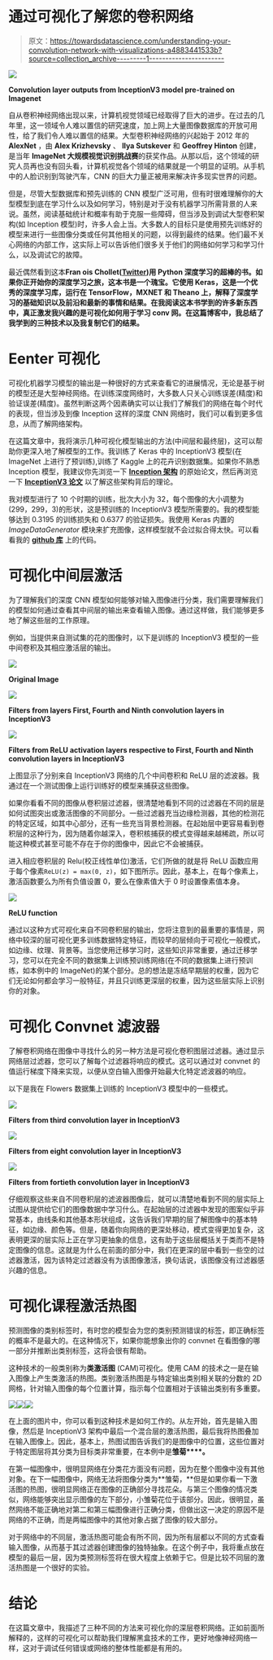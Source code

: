 # 通过可视化了解您的卷积网络

> 原文：<https://towardsdatascience.com/understanding-your-convolution-network-with-visualizations-a4883441533b?source=collection_archive---------1----------------------->

![](img/a0fd90e09d848bb978749a907851a269.png)

**Convolution layer outputs from InceptionV3 model pre-trained on Imagenet**

自从卷积神经网络出现以来，计算机视觉领域已经取得了巨大的进步。在过去的几年里，这一领域令人难以置信的研究速度，加上网上大量图像数据库的开放可用性，给了我们令人难以置信的结果。大型卷积神经网络的兴起始于 2012 年的 **AlexNet** ，由 **Alex Krizhevsky** 、 **Ilya Sutskever** 和 **Geoffrey Hinton** 创建，是当年 **ImageNet 大规模视觉识别挑战赛**的获奖作品。从那以后，这个领域的研究人员再也没有回头看，计算机视觉各个领域的结果就是一个明显的证明。从手机中的人脸识别到驾驶汽车，CNN 的巨大力量正被用来解决许多现实世界的问题。

但是，尽管大型数据库和预先训练的 CNN 模型广泛可用，但有时很难理解你的大型模型到底在学习什么以及如何学习，特别是对于没有机器学习所需背景的人来说。虽然，阅读基础统计和概率有助于克服一些障碍，但当涉及到调试大型卷积架构(如 Inception 模型)时，许多人会上当。大多数人的目标只是使用预先训练好的模型来进行一些图像分类或任何其他相关的问题，以得到最终的结果。他们最不关心网络的内部工作，这实际上可以告诉他们很多关于他们的网络如何学习和学习什么，以及调试它的故障。

最近偶然看到这本**Fran ois Chollet([Twitter](https://twitter.com/fchollet))**用 Python** 深度学习的超棒的书。如果你正开始你的深度学习之旅，这本书是一个瑰宝。它使用 Keras，这是一个优秀的深度学习库，运行在 TensorFlow，MXNET 和 Theano 上，解释了深度学习的基础知识以及前沿和最新的事情和结果。在我阅读这本书学到的许多新东西中，真正激发我兴趣的是可视化如何用于学习 conv 网。在这篇博客中，我总结了我学到的三种技术以及我复制它们的结果。**

# Eenter 可视化

可视化机器学习模型的输出是一种很好的方式来查看它的进展情况，无论是基于树的模型还是大型神经网络。在训练深度网络时，大多数人只关心训练误差(精度)和验证误差(精度)。虽然判断这两个因素确实可以让我们了解我们的网络在每个时代的表现，但当涉及到像 Inception 这样的深度 CNN 网络时，我们可以看到更多信息，从而了解网络架构。

在这篇文章中，我将演示几种可视化模型输出的方法(中间层和最终层)，这可以帮助你更深入地了解模型的工作。我训练了 Keras 中的 InceptionV3 模型(在 ImageNet 上进行了预训练),训练了 Kaggle 上的花卉识别数据集。如果你不熟悉 Inception 模型，我建议你先浏览一下 [**Inception 架构**](https://arxiv.org/pdf/1409.4842.pdf) 的原始论文，然后再浏览一下 [**InceptionV3 论文**](https://arxiv.org/pdf/1512.00567.pdf) 以了解这些架构背后的理论。

我对模型进行了 10 个时期的训练，批次大小为 32，每个图像的大小调整为(299，299，3)的形状，这是预训练的 InceptionV3 模型所需要的。我的模型能够达到 0.3195 的训练损失和 0.6377 的验证损失。我使用 Keras 内置的 *ImageDataGenerator* 模块来扩充图像，这样模型就不会过拟合得太快。可以看看我的 [**github 库**](https://github.com/anktplwl91/visualizing_convnets) 上的代码。

# 可视化中间层激活

为了理解我们的深度 CNN 模型如何能够对输入图像进行分类，我们需要理解我们的模型如何通过查看其中间层的输出来查看输入图像。通过这样做，我们能够更多地了解这些层的工作原理。

例如，当提供来自测试集的花的图像时，以下是训练的 InceptionV3 模型的一些中间卷积及其相应激活层的输出。

![](img/97a76a6f39d5a7e24f425d966c17daeb.png)

**Original Image**

![](img/fbb3ea67607573fa05e1b5c6f13d80a9.png)

**Filters from layers First, Fourth and Ninth convolution layers in InceptionV3**

![](img/cfe2d2e71eb666cc500842200659ac1e.png)

**Filters from ReLU activation layers respective to First, Fourth and Ninth convolution layers in InceptionV3**

上图显示了分别来自 InceptionV3 网络的几个中间卷积和 ReLU 层的滤波器。我通过在一个测试图像上运行训练好的模型来捕获这些图像。

如果你看看不同的图像从卷积层过滤器，很清楚地看到不同的过滤器在不同的层是如何试图突出或激活图像的不同部分。一些过滤器充当边缘检测器，其他的检测花的特定区域，如其中心部分，还有一些充当背景检测器。在起始层中更容易看到卷积层的这种行为，因为随着你越深入，卷积核捕获的模式变得越来越稀疏，所以可能这种模式甚至可能不存在于你的图像中，因此它不会被捕获。

进入相应卷积层的 Relu(校正线性单位)激活，它们所做的就是将 ReLU 函数应用于每个像素`ReLU(z) = max(0, z)`，如下图所示。因此，基本上，在每个像素上，激活函数要么为所有负值设置 0，要么在像素值大于 0 时设置像素值本身。

![](img/61feb87faaae38518f47d08b8658e26c.png)

**ReLU function**

通过以这种方式可视化来自不同卷积层的输出，您将注意到的最重要的事情是，网络中较深的层可视化更多训练数据特定特征，而较早的层倾向于可视化一般模式，如边缘、纹理、背景等。当您使用迁移学习时，这些知识非常重要，通过迁移学习，您可以在完全不同的数据集上训练预训练网络(在不同的数据集上进行预训练，如本例中的 ImageNet)的某个部分。总的想法是冻结早期层的权重，因为它们无论如何都会学习一般特征，并且只训练更深层的权重，因为这些层实际上识别你的对象。

# 可视化 Convnet 滤波器

了解卷积网络在图像中寻找什么的另一种方法是可视化卷积图层过滤器。通过显示网络层过滤器，您可以了解每个过滤器将响应的模式。这可以通过对 convnet 的值运行梯度下降来实现，以便从空白输入图像开始最大化特定滤波器的响应。

以下是我在 Flowers 数据集上训练的 InceptionV3 模型中的一些模式。

![](img/14064552e38f8aef907515fa22f1d41e.png)

**Filters from third convolution layer in InceptionV3**

![](img/65088a3c0e11b5957985f6f7f5ef4e0a.png)

**Filters from eight convolution layer in InceptionV3**

![](img/6f321e1f83a398828bc22fb080a0672d.png)

**Filters from fortieth convolution layer in InceptionV3**

仔细观察这些来自不同卷积层的滤波器图像后，就可以清楚地看到不同的层实际上试图从提供给它们的图像数据中学习什么。在起始层的过滤器中发现的图案似乎非常基本，由线条和其他基本形状组成，这告诉我们早期的层了解图像中的基本特征，如边缘、颜色等。但是，随着你向网络的更深处移动，模式变得更加复杂，这表明更深的层实际上正在学习更抽象的信息，这有助于这些层概括关于类而不是特定图像的信息。这就是为什么在前面的部分中，我们在更深的层中看到一些空的过滤器激活，因为该特定过滤器没有为该图像激活，换句话说，该图像没有过滤器感兴趣的信息。

# 可视化课程激活热图

预测图像的类别标签时，有时您的模型会为您的类别预测错误的标签，即正确标签的概率不是最大的。在这种情况下，如果你能想象出你的 convnet 在看图像的哪一部分并推断出类别标签，这将会很有帮助。

这种技术的一般类别称为**类激活图** (CAM)可视化。使用 CAM 的技术之一是在输入图像上产生类激活的热图。类别激活热图是与特定输出类别相关联的分数的 2D 网格，针对输入图像的每个位置计算，指示每个位置相对于该输出类别有多重要。

![](img/698ece9eec991ce98a800276a17dacee.png)![](img/ee05e176f7b3f90e2c62273cbd357b76.png)![](img/0ce6d5f7e763796458d1612fc098f921.png)

在上面的图片中，你可以看到这种技术是如何工作的。从左开始，首先是输入图像，然后是 InceptionV3 架构中最后一个混合层的激活热图，最后我将热图叠加在输入图像上。因此，基本上，热图试图告诉我们的是图像中的位置，这些位置对于特定图层将其分类为目标类非常重要，在本例中是**雏菊****。**

在第一幅图像中，很明显网络在分类花方面没有问题，因为在整个图像中没有其他对象。在下一幅图像中，网络无法将图像分类为**雏菊，**但是如果你看一下激活图的热图，很明显网络正在图像的正确部分寻找花朵。与第三个图像的情况类似，网络能够突出显示图像的左下部分，小雏菊花位于该部分。因此，很明显，虽然网络不能正确地对第二和第三幅图像进行正确分类，但做出这一决定的原因不是网络的不正确，而是两幅图像中的其他对象占据了图像的较大部分。

对于网络中的不同层，激活热图可能会有所不同，因为所有层都以不同的方式查看输入图像，从而基于其过滤器创建图像的独特抽象。在这个例子中，我将重点放在模型的最后一层，因为类预测标签将在很大程度上依赖于它。但是比较不同层的激活热图是一个很好的实验。

# 结论

在这篇文章中，我描述了三种不同的方法来可视化你的深层卷积网络。正如前面所解释的，这样的可视化可以帮助我们理解黑盒技术的工作，更好地像神经网络一样，这对于调试任何错误或网络的整体性能都是有用的。